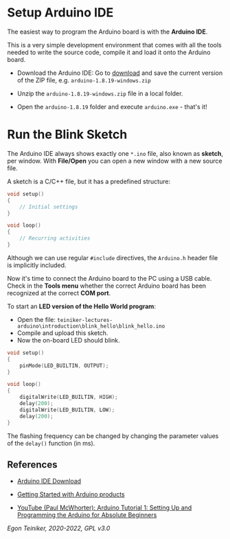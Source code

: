 # Setup Arduino IDE

The easiest way to program the Arduino board is with the **Arduino IDE**. 

This is a very simple development environment that comes with all the tools needed 
to write the source code, compile it and load it onto the Arduino board.

* Download the Arduino IDE: Go to [download](https://www.arduino.cc/en/software) and
    save the current version of the ZIP file, e.g. `arduino-1.8.19-windows.zip`

* Unzip the `arduino-1.8.19-windows.zip` file in a local folder.

* Open the `arduino-1.8.19` folder and execute `arduino.exe` - that's it!


# Run the Blink Sketch

The Arduino IDE always shows exactly one `*.ino` file, also known as **sketch**, per window. 
With **File/Open** you can open a new window with a new source file.
    
A sketch is a C/C++ file, but it has a predefined structure:
```C
void setup() 
{
    // Initial settings
}

void loop() 
{
    // Recurring activities
}
```
Although we can use regular `#include` directives, the `Arduino.h` header file is 
implicitly included.

Now it's time to connect the Arduino board to the PC using a USB cable.
Check in the **Tools menu** whether the correct Arduino board has been recognized at the correct **COM port**.

To start an **LED version of the Hello World program**:
* Open the file: `teiniker-lectures-arduino\introduction\blink_hello\blink_hello.ino`
* Compile and upload this sketch.
* Now the on-board LED should blink.

```C
void setup() 
{
    pinMode(LED_BUILTIN, OUTPUT);
}

void loop() 
{
    digitalWrite(LED_BUILTIN, HIGH);   
    delay(200);                         
    digitalWrite(LED_BUILTIN, LOW);     
    delay(200);                         
}
```
The flashing frequency can be changed by changing the parameter values of the `delay()` function (in ms).

## References

* [Arduino IDE Download](https://www.arduino.cc/en/software)
* [Getting Started with Arduino products](https://www.arduino.cc/en/Guide)

* [YouTube (Paul McWhorter): Arduino Tutorial 1: Setting Up and Programming the Arduino for Absolute Beginners](https://youtu.be/fJWR7dBuc18)


*Egon Teiniker, 2020-2022, GPL v3.0* 